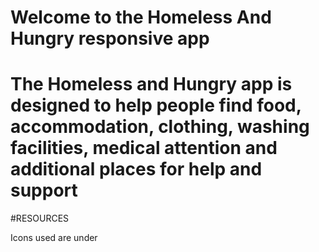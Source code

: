 # Welcome to the Homeless And Hungry responsive app
# The Homeless and Hungry app is designed to help people find food, accommodation, clothing, washing facilities, medical attention and additional places for help and support

#RESOURCES

Icons used are under 
